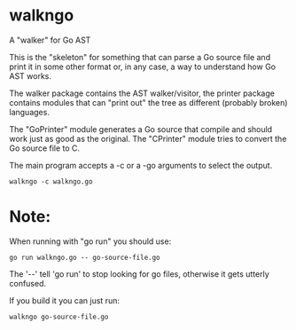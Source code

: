 walkngo
=======

A "walker" for Go AST

This is the "skeleton" for something that can parse a Go source file and print it in some other format or, in any case, a way to understand how Go AST works.

The walker package contains the AST walker/visitor, the printer package contains modules that can "print out" the tree as different (probably broken) languages.

The "GoPrinter" module generates a Go source that compile and should work just as good as the original. The "CPrinter" module tries to convert the Go source file to C.

The main program accepts a -c or a -go arguments to select the output.

    walkngo -c walkngo.go

Note:
=====

When running with "go run" you should use:

    go run walkngo.go -- go-source-file.go
    
The '--' tell 'go run' to stop looking for go files, otherwise it gets utterly confused.

If you build it you can just run:

    walkngo go-source-file.go
